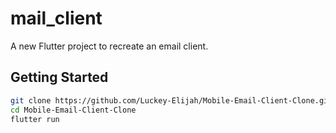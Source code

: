 # mail_client

A new Flutter project to recreate an email client.

## Getting Started

```bash
git clone https://github.com/Luckey-Elijah/Mobile-Email-Client-Clone.git
cd Mobile-Email-Client-Clone
flutter run
```
